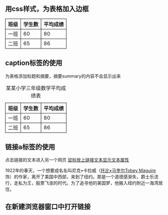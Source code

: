 <html>
<head>
<title>学习html</title>
<style type="text/css">
table tr td,th{border:1px solid #000;}
</style>
</head>
<body>  
<h2>用css样式，为表格加入边框</h2>
<table>
  <tbody>
    <tr>
      <th>班级</th>
      <th>学生数</th>
      <th>平均成绩</th>
    </tr>
    <tr>
      <td>一班</td>
      <td>60</td>
      <td>80</td>
    </tr>
       <tr>
      <td>二班</td>
      <td>65</td>
      <td>86</td>
       </tr>
  </tbody>
</table>
<h2>caption标签的使用</h2>  为表格添加标题和摘要，摘要summary的内容不会显示出来
<table summary="这个表格描述某某小学三年级数学平均成绩表，1-2班，2个班级的数学平均成绩。">
  <tbody>
    <caption>某某小学三年级数学平均成绩表</caption>
    <tr>
      <th>班级</th>
      <th>学生数</th>
      <th>平均成绩</th>
    </tr>
    <tr>
      <td>一班</td>
      <td>60</td>
      <td>80</td>
    </tr>
       <tr>
      <td>二班</td>
      <td>65</td>
      <td>86</td>
       </tr>
  </tbody>
</table>
<h2>链接a标签的使用</h2>  点击链接的文本进入另一个网页
<a href="需链接的网页网址" title="鼠标放上链接文本显示文本属性">鼠标放上链接文本显示文本属性</a> 
<p>1922年的春天，一个想要成名名叫尼克•卡拉威（<a href="http://www.m1905.com/mdb/star/3316/">托比•马奎尔Tobey Maguire </a>饰）的作家，离开了美国中西部，来到了纽约。那是一个道德感渐失，爵士乐流行，走私为王，股票飞涨的时代。为了追寻他的美国梦，他搬入纽约附近一海湾居住。</p>
<h2>在新建浏览器窗口中打开链接</h2>
</body>
</html>
